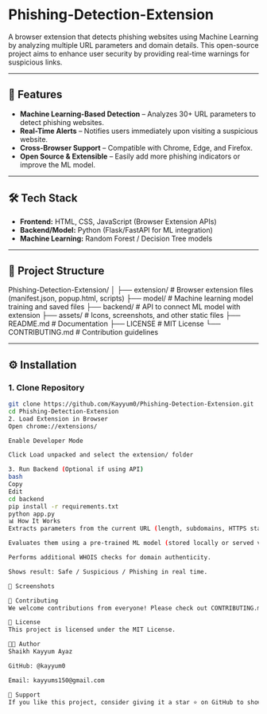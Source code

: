# Phishing-Detection-Extension

A browser extension that detects phishing websites using Machine Learning by analyzing multiple URL parameters and domain details. This open-source project aims to enhance user security by providing real-time warnings for suspicious links.

---

## 🚀 Features

- **Machine Learning-Based Detection** – Analyzes 30+ URL parameters to detect phishing websites.   
- **Real-Time Alerts** – Notifies users immediately upon visiting a suspicious website.  
- **Cross-Browser Support** – Compatible with Chrome, Edge, and Firefox.  
- **Open Source & Extensible** – Easily add more phishing indicators or improve the ML model.  

---

## 🛠 Tech Stack

- **Frontend:** HTML, CSS, JavaScript (Browser Extension APIs)  
- **Backend/Model:** Python (Flask/FastAPI for ML integration)  
- **Machine Learning:** Random Forest / Decision Tree models  

---

## 📂 Project Structure

Phishing-Detection-Extension/
│
├── extension/ # Browser extension files (manifest.json, popup.html, scripts)
├── model/ # Machine learning model training and saved files
├── backend/ # API to connect ML model with extension
├── assets/ # Icons, screenshots, and other static files
├── README.md # Documentation
├── LICENSE # MIT License
└── CONTRIBUTING.md # Contribution guidelines


---

## ⚙️ Installation

### 1. Clone Repository
```bash
git clone https://github.com/Kayyum0/Phishing-Detection-Extension.git
cd Phishing-Detection-Extension
2. Load Extension in Browser
Open chrome://extensions/

Enable Developer Mode

Click Load unpacked and select the extension/ folder

3. Run Backend (Optional if using API)
bash
Copy
Edit
cd backend
pip install -r requirements.txt
python app.py
📊 How It Works
Extracts parameters from the current URL (length, subdomains, HTTPS status, etc.)

Evaluates them using a pre-trained ML model (stored locally or served via API).

Performs additional WHOIS checks for domain authenticity.

Shows result: Safe / Suspicious / Phishing in real time.

📸 Screenshots

🤝 Contributing
We welcome contributions from everyone! Please check out CONTRIBUTING.md for guidelines on how to get started.

📜 License
This project is licensed under the MIT License.

👨‍💻 Author
Shaikh Kayyum Ayaz

GitHub: @kayyum0

Email: kayyums150@gmail.com

🌟 Support
If you like this project, consider giving it a star ⭐ on GitHub to show your support!
